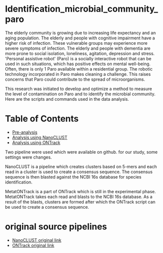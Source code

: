 # Identification_microbial_community_paro

The elderly community is growing due to increasing life expectancy and an aging population. The elderly and people with cognitive impairment have a higher risk of infection. These vulnerable groups may experience more severe symptoms of infection. The elderly and people with dementia are more prone to social isolation, loneliness, agitation, depression and stress. 'Personal assistive robot' (Paro) is a socially interactive robot that can be used in such situations, which has positive effects on mental well-being. Often, there is only 1 Paro available within a residential group. The robotic technology incorporated in Paro makes cleaning a challenge. This raises concerns that Paro could contribute to the spread of microorganisms.

This research was initiated to develop and optimize a method to measure the level of contamination on Paro and to identify the microbial community. Here are the scripts and commands used in the data analysis.

# Table of Contents 
* [Pre-analysis](https://github.com/Cynthiavlu/Identification_microbial_community_paro/tree/main/Pre-analysis) 
* [Analysis using NanoCLUST](https://github.com/Cynthiavlu/Identification_microbial_community_paro/tree/main/NanoCLUST_analysis)
* [Analysis using ONTrack](https://github.com/Cynthiavlu/Identification_microbial_community_paro/tree/main/ONTrack_analysis)

Two pipeline were used which were available on github. for our study, some settings were changes. 

NanoCLUST is a pipeline which creates clusters based on 5-mers and each read in a cluster is used to create a consensus sequence. 
The consensus sequence is then blasted against the NCBI 16s database for species identification. 

MetatONTrack is a part of ONTrack which is still in the experimental phase. 
MetatONTrack takes each read and blasts to the NCBI 16s database. 
As a result of the blasts, clusters are formed after which the ONTrack script can be used to create a consensus sequence. 


# original source pipelines 
* [NanoCLUST original link](https://github.com/genomicsITER/NanoCLUST) 
* [ONTrack original link](https://github.com/MaestSi/ONTrack) 
